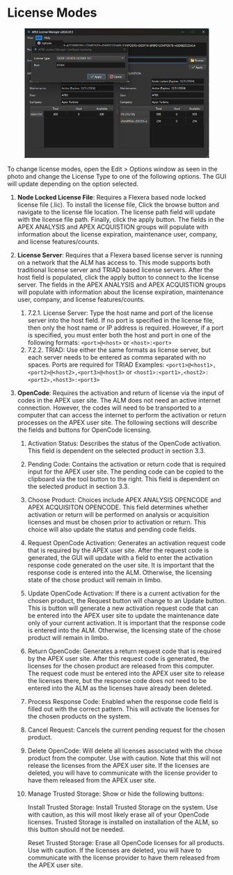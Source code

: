 # License Modes

<figure><img src=".gitbook/assets/ALMlicenseTypes (1).png" alt=""><figcaption></figcaption></figure>

To change license modes, open the Edit > Options window as seen in the photo and change the License Type to one of the following options. The GUI will update depending on the option selected.

1.  **Node Locked License File**: Requires a Flexera based node locked license file (.lic). To install the license file, Click the browse button and navigate to the license file location. The license path field will update with the license file path. Finally, click the apply button. The fields in the APEX ANALYSIS and APEX ACQUISTION groups will populate with information about the license expiration, maintenance user, company, and license features/counts.


2. **License Server**: Requires that a Flexera based license server is running on a network that the ALM has access to. This mode supports both traditional license server and TRIAD based license servers. After the host field is populated, click the apply button to connect to the license server. The fields in the APEX ANALYSIS and APEX ACQUISTION groups will populate with information about the license expiration, maintenance user, company, and license features/counts.
   1. 7.2.1. License Server: Type the host name and port of the license server into the host field. If no port is specified in the license file, then only the host name or IP address is required. However, if a port is specified, you must enter both the host and port in one of the following formats: `<port>@<host>` or `<host>:<port>`
   2. 7.2.2. TRIAD: Use either the same formats as license server, but each server needs to be entered as comma separated with no spaces. Ports are required for TRIAD Examples: `<port1>@<host1>,<port2>@<host2>,<port3>@<host3>` or `<host1>:<port1>,<host2>:<port2>,<host3>:<port3>`
3. **OpenCode**: Requires the activation and return of license via the input of codes in the APEX user site. The ALM does not need an active internet connection. However, the codes will need to be transported to a computer that can access the internet to perform the activation or return processes on the APEX user site. The following sections will describe the fields and buttons for OpenCode licensing.
   1. Activation Status: Describes the status of the OpenCode activation. This field is dependent on the selected product in section 3.3.
   2. Pending Code: Contains the activation or return code that is required input for the APEX user site. The pending code can be copied to the clipboard via the tool button to the right. This field is dependent on the selected product in section 3.3.
   3. Choose Product: Choices include APEX ANALYSIS OPENCODE and APEX ACQUISITON OPENCODE. This field determines whether activation or return will be performed on analysis or acquisition licenses and must be chosen prior to activation or return. This choice will also update the status and pending code fields.
   4. Request OpenCode Activation: Generates an activation request code that is required by the APEX user site. After the request code is generated, the GUI will update with a field to enter the activation response code generated on the user site. It is important that the response code is entered into the ALM. Otherwise, the licensing state of the chose product will remain in limbo.
   5. Update OpenCode Activation: If there is a current activation for the chosen product, the Request button will change to an Update button. This is button will generate a new activation request code that can be entered into the APEX user site to update the maintenance date only of your current activation. It is important that the response code is entered into the ALM. Otherwise, the licensing state of the chose product will remain in limbo.
   6. Return OpenCode: Generates a return request code that is required by the APEX user site. After this request code is generated, the licenses for the chosen product are released from this computer. The request code must be entered into the APEX user site to release the licenses there, but the response code does not need to be entered into the ALM as the licenses have already been deleted.
   7. Process Response Code: Enabled when the response code field is filled out with the correct pattern. This will activate the licenses for the chosen products on the system.
   8. Cancel Request: Cancels the current pending request for the chosen product.
   9. Delete OpenCode: Will delete all licenses associated with the chose product from the computer. Use with caution. Note that this will not release the licenses from the APEX user site. If the licenses are deleted, you will have to communicate with the license provider to have them released from the APEX user site.
   10. Manage Trusted Storage: Show or hide the following buttons:

       Install Trusted Storage: Install Trusted Storage on the system. Use with caution, as this will most likely erase all of your OpenCode licenses. Trusted Storage is installed on installation of the ALM, so this button should not be needed.

       Reset Trusted Storage: Erase all OpenCode licenses for all products. Use with caution. If the licenses are deleted, you will have to communicate with the license provider to have them released from the APEX user site.
